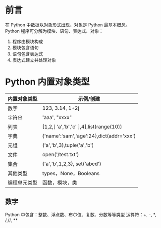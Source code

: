 # 前言
在 Python 中数据以对象形式出现，对象是 Python 最基本概念。  
Python 程序可分解为模块、语句、表达式、对象：  

1. 程序由模块构成
2. 模块包含语句
3. 语句包含表达式
4. 表达式建立并处理对象

# Python 内置对象类型

| 内置对象类型 | 示例/创建                                |
| ------------ | ---------------------------------------- |
| 数字         | 123, 3.14, 1+2j                          |
| 字符串       | 'aaa', "xxxx"                            |
| 列表         | [1,2,[ 'a','b','c' ],4],list(range(10))  |
| 字典         | {'name':'sam','age':24},dict(addr='xxx') |
| 元组         | ('a','b',3),tuple('a','b')               |
| 文件         | open('/test.txt')                        |
| 集合         | {'a','b',1,2,3}, set('abcd')             |
| 其他类型     | types，None，Booleans                    |
| 编程单元类型 | 函数，模块，类                           |

## 数字
Python 中包含：整数、浮点数、布尔值、复数、分数等等类型
运算符：+, -, *, /,//, **

